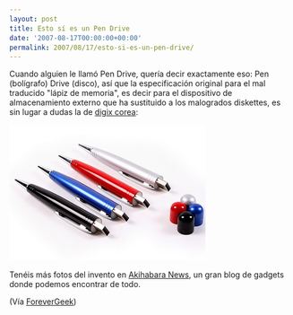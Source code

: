 ```yaml
---
layout: post
title: Esto sí es un Pen Drive
date: '2007-08-17T00:00:00+00:00'
permalink: 2007/08/17/esto-si-es-un-pen-drive/
---
```

Cuando alguien le llamó Pen Drive, quería decir exactamente eso: Pen (bolígrafo) Drive (disco), así que la especificación original para el mal traducido "lápiz de memoria", es decir para el dispositivo de almacenamiento externo que ha sustituido a los malogrados diskettes, es sin lugar a dudas la de <a href="http://www.digixkorea.com/">digix corea</a>:

<img src='/assets/digixkoreausbpen.jpg' alt='usb pen' class="centro" />

Tenéis más fotos del invento en <a href="http://www.akihabaranews.com/en/news_details.php?id=14578">Akihabara News</a>, un gran blog de gadgets donde podemos encontrar de todo.

(Vía <a href="http://forevergeek.com/gadgets/new_usb_pen_by_digix_korea.php">ForeverGeek</a>)
